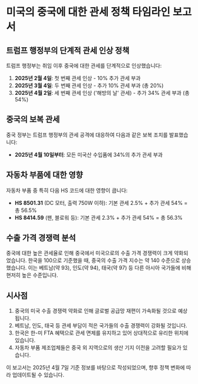 # 미국의 중국에 대한 관세 정책 타임라인 보고서

## 트럼프 행정부의 단계적 관세 인상 정책

트럼프 행정부는 취임 이후 중국에 대한 관세를 단계적으로 인상했습니다:

1. **2025년 2월 4일**: 첫 번째 관세 인상 - 10% 추가 관세 부과
2. **2025년 3월 4일**: 두 번째 관세 인상 - 추가 10% 관세 부과 (총 20%)
3. **2025년 4월 2일**: 세 번째 관세 인상 ('해방의 날' 관세) - 추가 34% 관세 부과 (총 54%)

## 중국의 보복 관세

중국 정부는 트럼프 행정부의 관세 공격에 대응하여 다음과 같은 보복 조치를 발표했습니다:

- **2025년 4월 10일부터**: 모든 미국산 수입품에 34%의 추가 관세 부과

## 자동차 부품에 대한 영향

자동차 부품 중 특히 다음 HS 코드에 대한 영향이 큽니다:

- **HS 8501.31** (DC 모터, 출력 750W 이하): 기본 관세 2.5% + 추가 관세 54% = 총 56.5%
- **HS 8414.59** (팬, 블로워 등): 기본 관세 2.3% + 추가 관세 54% = 총 56.3%

## 수출 가격 경쟁력 분석

중국에 대한 높은 관세율로 인해 중국에서 미국으로의 수출 가격 경쟁력이 크게 약화되었습니다. 한국을 100으로 기준했을 때, 중국의 수출 가격 지수는 약 140 수준으로 상승했습니다. 이는 베트남(약 93), 인도(약 94), 태국(약 97) 등 다른 아시아 국가들에 비해 현저히 높은 수준입니다.

## 시사점

1. 중국의 미국 수출 경쟁력 약화로 인해 글로벌 공급망 재편이 가속화될 것으로 예상됩니다.
2. 베트남, 인도, 태국 등 관세 부담이 적은 국가들의 수출 경쟁력이 강화될 것입니다.
3. 한국은 한-미 FTA 혜택으로 관세 면제를 유지하고 있어 상대적으로 유리한 위치에 있습니다.
4. 자동차 부품 제조업체들은 중국 외 지역으로의 생산 기지 이전을 고려할 필요가 있습니다.

이 보고서는 2025년 4월 7일 기준 정보를 바탕으로 작성되었으며, 향후 정책 변화에 따라 업데이트될 수 있습니다.
